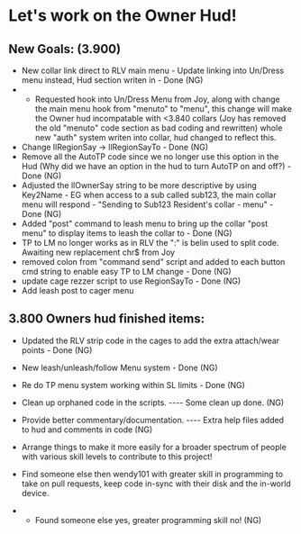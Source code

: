 Let's work on the Owner Hud!
===========================

New Goals: (3.900)
------------
- New collar link direct to RLV main menu - Update linking into Un/Dress menu instead, Hud section writen in - Done (NG)
- - Requested hook into Un/Dress Menu from Joy, along with change the main menu hook from "menuto" to "menu", this change will make the Owner hud incompatable with <3.840 collars (Joy has removed the old "menuto" code section as bad coding and rewritten) whole new "auth" system writen into collar, hud changed to reflect this.
- Change llRegionSay -> llRegionSayTo - Done (NG)
- Remove all the AutoTP code since we no longer use this option in the Hud (Why did we have an option in the hud to turn AutoTP on and off?) - Done (NG)
- Adjusted the llOwnerSay string to be more descriptive by using Key2Name - EG when access to a sub called sub123, the main collar menu will respond - "Sending to Sub123 Resident's collar - menu" - Done (NG)
- Added "post" command to leash menu to bring up the collar "post menu" to display items to leash the collar to - Done (NG)
- TP to LM no longer works as in RLV the ":" is belin used to split code. Awaiting new replacement chr$ from Joy
- removed colon from "command send" script and added to each button cmd string to enable easy TP to LM change - Done (NG)
- update cage rezzer script to use RegionSayTo - Done (NG)
- Add leash post to cager menu

3.800 Owners hud finished items:
---------------------------------
- Updated the RLV strip code in the cages to add the extra attach/wear points - Done (NG)
- New leash/unleash/follow Menu system - Done (NG)
- Re do TP menu system working within SL limits - Done (NG)
- Clean up orphaned code in the scripts. ---- Some clean up done. (NG)
- Provide better commentary/documentation. ---- Extra help files added to hud and comments in code (NG)

- Arrange things to make it more easily for a broader spectrum of people with various skill levels to contribute to this project!
- Find someone else then wendy101 with greater skill in programming to take on pull requests, keep code in-sync with their disk and the in-world device.
- - Found someone else yes, greater programming skill no! (NG)
